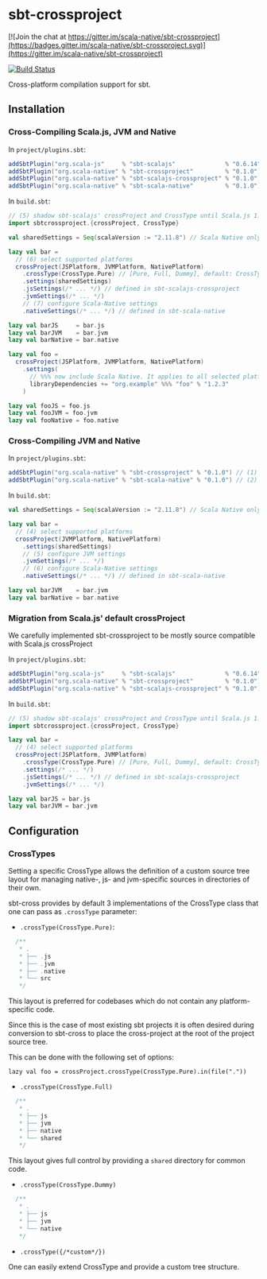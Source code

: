 <h1>sbt-crossproject</h1>


[![Join the chat at https://gitter.im/scala-native/sbt-crossproject](https://badges.gitter.im/scala-native/sbt-crossproject.svg)](https://gitter.im/scala-native/sbt-crossproject)

[![Build Status](https://travis-ci.org/scala-native/sbt-crossproject.svg?branch=master)](https://travis-ci.org/scala-native/sbt-crossproject)

Cross-platform compilation support for sbt.

<h2>Installation</h2>

<h3>Cross-Compiling Scala.js, JVM and Native</h3>

In `project/plugins.sbt`:

```scala
addSbtPlugin("org.scala-js"     % "sbt-scalajs"              % "0.6.14")
addSbtPlugin("org.scala-native" % "sbt-crossproject"         % "0.1.0")  // (1)
addSbtPlugin("org.scala-native" % "sbt-scalajs-crossproject" % "0.1.0")  // (2)
addSbtPlugin("org.scala-native" % "sbt-scala-native"         % "0.1.0")  // (3)
```

In `build.sbt`:

```scala
// (5) shadow sbt-scalajs' crossProject and CrossType until Scala.js 1.0.0 is released
import sbtcrossproject.{crossProject, CrossType}

val sharedSettings = Seq(scalaVersion := "2.11.8") // Scala Native only supports 2.11

lazy val bar =
  // (6) select supported platforms
  crossProject(JSPlatform, JVMPlatform, NativePlatform)
    .crossType(CrossType.Pure) // [Pure, Full, Dummy], default: CrossType.Full
    .settings(sharedSettings)
    .jsSettings(/* ... */) // defined in sbt-scalajs-crossproject
    .jvmSettings(/* ... */)
    // (7) configure Scala-Native settings
    .nativeSettings(/* ... */) // defined in sbt-scala-native

lazy val barJS     = bar.js
lazy val barJVM    = bar.jvm
lazy val barNative = bar.native

lazy val foo =
  crossProject(JSPlatform, JVMPlatform, NativePlatform)
    .settings(
      // %%% now include Scala Native. It applies to all selected platforms
      libraryDependencies += "org.example" %%% "foo" % "1.2.3"
    )

lazy val fooJS = foo.js
lazy val fooJVM = foo.jvm
lazy val fooNative = foo.native
```

<h3>Cross-Compiling JVM and Native</h3>

In `project/plugins.sbt`:

```scala
addSbtPlugin("org.scala-native" % "sbt-crossproject" % "0.1.0") // (1)
addSbtPlugin("org.scala-native" % "sbt-scala-native" % "0.1.0") // (2)
```

In `build.sbt`:

```scala
val sharedSettings = Seq(scalaVersion := "2.11.8") // Scala Native only supports 2.11

lazy val bar =
  // (4) select supported platforms
  crossProject(JVMPlatform, NativePlatform)
    .settings(sharedSettings)
    // (5) configure JVM settings
    .jvmSettings(/* ... */)
    // (6) configure Scala-Native settings
    .nativeSettings(/* ... */) // defined in sbt-scala-native

lazy val barJVM    = bar.jvm
lazy val barNative = bar.native
```

<h3>Migration from Scala.js' default crossProject</h3>

We carefully implemented sbt-crossproject to be mostly source compatible with Scala.js crossProject

In `project/plugins.sbt`:

```scala
addSbtPlugin("org.scala-js"     % "sbt-scalajs"              % "0.6.14")
addSbtPlugin("org.scala-native" % "sbt-crossproject"         % "0.1.0")  // (1)
addSbtPlugin("org.scala-native" % "sbt-scalajs-crossproject" % "0.1.0")  // (2)
```

In `build.sbt`:

```scala
// (5) shadow sbt-scalajs' crossProject and CrossType until Scala.js 1.0.0 is released
import sbtcrossproject.{crossProject, CrossType}

lazy val bar =
  // (4) select supported platforms
  crossProject(JSPlatform, JVMPlatform)
    .crossType(CrossType.Pure) // [Pure, Full, Dummy], default: CrossType.Full
    .settings(/* ... */)
    .jsSettings(/* ... */) // defined in sbt-scalajs-crossproject
    .jvmSettings(/* ... */)

lazy val barJS = bar.js
lazy val barJVM = bar.jvm
```
<h2>Configuration</h2>

<h3>CrossTypes</h3>

Setting a specific CrossType allows the definition of a custom source tree
layout for managing native-, js- and jvm-specific sources in directories of their
own.

sbt-cross provides by default 3 implementations of the CrossType class that one can
pass as `.crossType` parameter:

- `.crossType(CrossType.Pure)`:
```scala
  /**
   * .
   * ├── .js
   * ├── .jvm
   * ├── .native
   * └── src
   */
```
This layout is preferred for codebases which do not contain any platform-specific code.

Since this is the case of most existing sbt projects it is often desired during
conversion to sbt-cross to place the cross-project at the root of the project source tree.

This can be done with the following set of options:

`lazy val foo = crossProject.crossType(CrossType.Pure).in(file("."))`

- `.crossType(CrossType.Full)`
```scala
  /**
   * .
   * ├── js
   * ├── jvm
   * ├── native
   * └── shared
   */
```
This layout gives full control by providing a `shared` directory for common code.

- `.crossType(CrossType.Dummy)`
```scala
  /**
   * .
   * ├── js
   * ├── jvm
   * └── native
   */
```
- `.crossType({/*custom*/})`

One can easily extend CrossType and provide a custom tree structure.